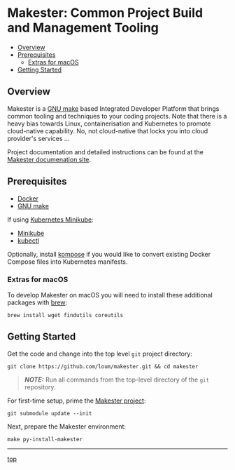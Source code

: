 # Makester: Common Project Build and Management Tooling
- [Overview](#Overview)
- [Prerequisites](#Prerequisites)
  - [Extras for macOS](#Extras-for-macOS)
- [Getting Started](#Getting-Started)

## Overview
Makester is a [GNU make](https://www.gnu.org/software/make/manual/make.html) based Integrated Developer Platform that brings common tooling and techniques to your coding projects. Note that there is a heavy bias towards Linux, containerisation and Kubernetes to promote cloud-native capability. No, not cloud-native that locks you into cloud provider's services ...

Project documentation and detailed instructions can be found at the [Makester documenation site](https://loum.github.io/makester/).

## Prerequisites
- [Docker](https://docs.docker.com/install/)
- [GNU make](https://www.gnu.org/software/make/manual/make.html)

If using [Kubernetes Minikube](https://kubernetes.io/docs/setup/learning-environment/minikube/):
- [Minikube](https://kubernetes.io/docs/tasks/tools/install-minikube)
- [kubectl](https://kubernetes.io/docs/tasks/tools/install-kubectl/)

Optionally, install [kompose](https://kompose.io/installation/) if you would like to convert existing Docker Compose files into Kubernetes manifests.

### Extras for macOS
To develop Makester on macOS you will need to install these additional packages with [brew](https://brew.sh/):
```
brew install wget findutils coreutils
```
## Getting Started
Get the code and change into the top level `git` project directory:
```
git clone https://github.com/loum/makester.git && cd makester
```
> **_NOTE:_** Run all commands from the top-level directory of the `git` repository.

For first-time setup, prime the [Makester project](https://github.com/loum/makester.git):
```
git submodule update --init
```
Next, prepare the Makester environment:
```
make py-install-makester
```

---
[top](#Makester-Common-Project-Build-and-Management-Tooling)
